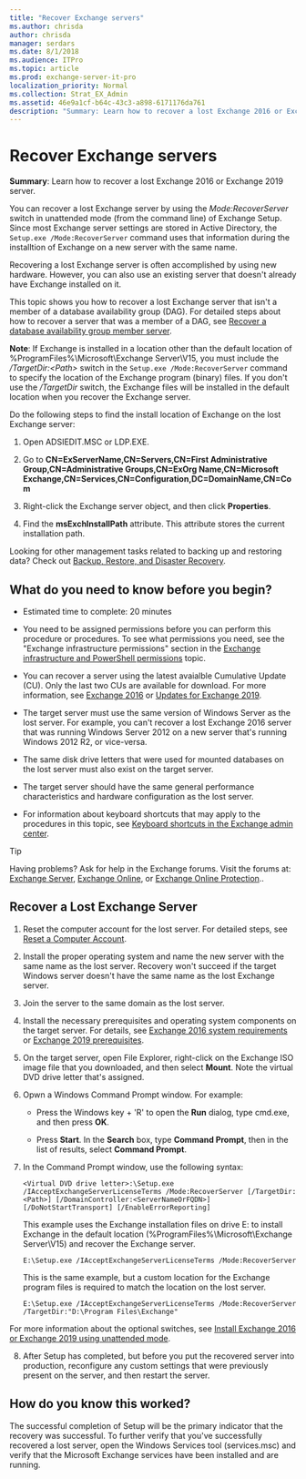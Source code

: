 ```yaml
---
title: "Recover Exchange servers"
ms.author: chrisda
author: chrisda
manager: serdars
ms.date: 8/1/2018
ms.audience: ITPro
ms.topic: article
ms.prod: exchange-server-it-pro
localization_priority: Normal
ms.collection: Strat_EX_Admin
ms.assetid: 46e9a1cf-b64c-43c3-a898-6171176da761
description: "Summary: Learn how to recover a lost Exchange 2016 or Exchange 2019 server."
---
```


# Recover Exchange servers

 **Summary**: Learn how to recover a lost Exchange 2016 or Exchange 2019 server.
  
You can recover a lost Exchange server by using the _Mode:RecoverServer_ switch in unattended mode (from the command line) of Exchange Setup. Since most Exchange server settings are stored in Active Directory, the `Setup.exe /Mode:RecoverServer` command uses that information during the installtion of Exchange on a new server with the same name.
  
Recovering a lost Exchange server is often accomplished by using new hardware. However, you can also use an existing server that doesn't already have Exchange installed on it.
  
This topic shows you how to recover a lost Exchange server that isn't a member of a database availability group (DAG). For detailed steps about how to recover a server that was a member of a DAG, see [Recover a database availability group member server](recover-dag-member-servers.md).
  
 **Note**: If Exchange is installed in a location other than the default location of %ProgramFiles%\Microsoft\Exchange Server\V15, you must include the _/TargetDir:\<Path\>_ switch in the `Setup.exe /Mode:RecoverServer` command to specify the location of the Exchange program (binary) files. If you don't use the _/TargetDir_ switch, the Exchange files will be installed in the default location when you recover the Exchange server.
  
Do the following steps to find the install location of Exchange on the lost Exchange server:
  
1. Open ADSIEDIT.MSC or LDP.EXE.
    
2. Go to **CN=ExServerName,CN=Servers,CN=First Administrative Group,CN=Administrative Groups,CN=ExOrg Name,CN=Microsoft Exchange,CN=Services,CN=Configuration,DC=DomainName,CN=Com**
    
3. Right-click the Exchange server object, and then click **Properties**.
    
4. Find the **msExchInstallPath** attribute. This attribute stores the current installation path.
    
Looking for other management tasks related to backing up and restoring data? Check out [Backup, Restore, and Disaster Recovery](http://technet.microsoft.com/library/394fc4ed-fa02-41fa-9159-cc2754ff8875.aspx).
  
## What do you need to know before you begin?

- Estimated time to complete: 20 minutes
    
- You need to be assigned permissions before you can perform this procedure or procedures. To see what permissions you need, see the "Exchange infrastructure permissions" section in the [Exchange infrastructure and PowerShell permissions](../../permissions/feature-permissions/infrastructure-permissions.md) topic.
    
- You can recover a server using the latest avaialble Cumulative Update (CU). Only the last two CUs are available for download. For more information, see [Exchange 2016](../../new-features/updates.md) or [Updates for Exchange 2019](../../new-features-2019/updates.md).
    
- The target server must use the same version of Windows Server as the lost server. For example, you can't recover a lost Exchange 2016 server that was running Windows Server 2012 on a new server that's running Windows 2012 R2, or vice-versa.

- The same disk drive letters that were used for mounted databases on the lost server must also exist on the target server.
    
- The target server should have the same general performance characteristics and hardware configuration as the lost server.
    
- For information about keyboard shortcuts that may apply to the procedures in this topic, see [Keyboard shortcuts in the Exchange admin center](../../about-documentation/exchange-admin-center-keyboard-shortcuts.md).
    
> [!TIP]
> Having problems? Ask for help in the Exchange forums. Visit the forums at: [Exchange Server](https://go.microsoft.com/fwlink/p/?linkId=60612), [Exchange Online](https://go.microsoft.com/fwlink/p/?linkId=267542), or [Exchange Online Protection](https://go.microsoft.com/fwlink/p/?linkId=285351)..
  
## Recover a Lost Exchange Server

1. Reset the computer account for the lost server. For detailed steps, see [Reset a Computer Account](https://go.microsoft.com/fwlink/p/?linkId=165388).
    
2. Install the proper operating system and name the new server with the same name as the lost server. Recovery won't succeed if the target Windows server doesn't have the same name as the lost Exchange server.
    
3. Join the server to the same domain as the lost server.
    
4. Install the necessary prerequisites and operating system components on the target server. For details, see [Exchange 2016 system requirements](../../plan-and-deploy/system-requirements-2016.md) or [Exchange 2019 prerequisites](../../plan-and-deploy/prerequisites.md).

5. On the target server, open File Explorer, right-click on the Exchange ISO image file that you downloaded, and then select **Mount**. Note the virtual DVD drive letter that's assigned.
  
6. Opwn a Windows Command Prompt window. For example:

    - Press the Windows key + 'R' to open the **Run** dialog, type cmd.exe, and then press **OK**.

    - Press **Start**. In the **Search** box, type **Command Prompt**, then in the list of results, select **Command Prompt**.

7. In the Command Prompt window, use the following syntax:

    ```
    <Virtual DVD drive letter>:\Setup.exe /IAcceptExchangeServerLicenseTerms /Mode:RecoverServer [/TargetDir:<Path>] [/DomainController:<ServerNameOrFQDN>] [/DoNotStartTransport] [/EnableErrorReporting]
    ```

    This example uses the Exchange installation files on drive E: to install Exchange in the default location (%ProgramFiles%\Microsoft\Exchange Server\V15) and recover the Exchange server.

    ```
    E:\Setup.exe /IAcceptExchangeServerLicenseTerms /Mode:RecoverServer
    ```

    This is the same example, but a custom location for the Exchange program files is required to match the location on the lost server.

    ```
    E:\Setup.exe /IAcceptExchangeServerLicenseTerms /Mode:RecoverServer /TargetDir:"D:\Program Files\Exchange"
    ```

For more information about the optional switches, see [Install Exchange 2016 or Exchange 2019 using unattended mode](../../plan-and-deploy/deploy-new-installations/unattended-installs.md).

8. After Setup has completed, but before you put the recovered server into production, reconfigure any custom settings that were previously present on the server, and then restart the server.
    
## How do you know this worked?

The successful completion of Setup will be the primary indicator that the recovery was successful. To further verify that you've successfully recovered a lost server, open the Windows Services tool (services.msc) and verify that the Microsoft Exchange services have been installed and are running.
